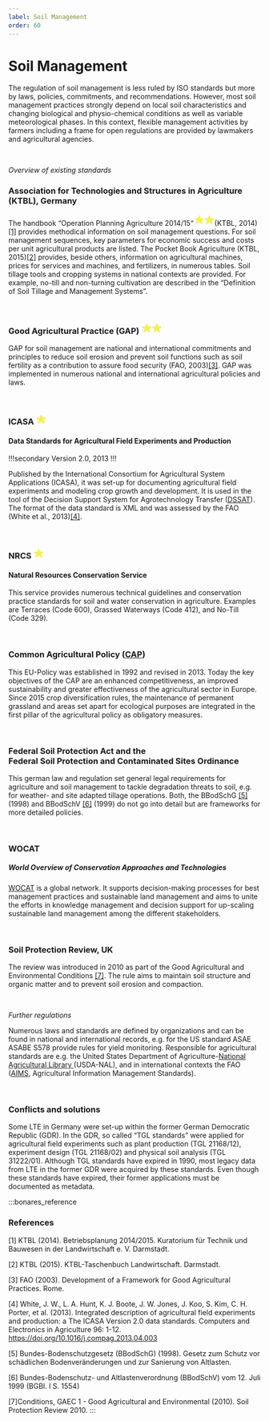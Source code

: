 ```yaml
---
label: Soil Management
order: 60
---
```


# Soil Management

The regulation of soil management is less ruled by ISO standards but more by laws, policies,
commitments, and recommendations. However, most soil management practices strongly depend on
local soil characteristics and changing biological and physio-chemical conditions as well as variable
meteorological phases. In this context, flexible management activities by farmers including a frame for
open regulations are provided by lawmakers and agricultural agencies.

<br>

_Overview of existing standards_

### Association for Technologies and Structures in Agriculture (KTBL), Germany

The handbook “Operation Planning Agriculture 2014/15“![](/static/img/two_star.png)(KTBL, 2014)[[1]](https://www.ktbl.de/themen/bodenbearbeitungbestellung) provides methodical
information on soil management questions. For soil management sequences, key parameters for
economic success and costs per unit agricultural products are listed. The Pocket Book Agriculture
(KTBL, 2015)[[2]](https://www.ktbl.de/shop/produktkatalog/19518) provides, beside others, information on agricultural machines, prices for services and
machines, and fertilizers, in numerous tables. Soil tillage tools and cropping systems in national
contexts are provided. For example, no-till and non-turning cultivation are described in the “Definition
of Soil Tillage and Management Systems”.

<br>

### Good Agricultural Practice (GAP) ![](/static/img/two_star.png)

GAP for soil management are national and international commitments and principles to reduce soil
erosion and prevent soil functions such as soil fertility as a contribution to assure food security (FAO,
2003)[[3]](https://www.fao.org/3/Y8704e/Y8704e.htm). GAP was implemented in numerous national and international agricultural policies and laws.

<br>

### ICASA ![](/static/img/one_star.png)
#### Data Standards for Agricultural Field Experiments and Production 

!!!secondary
Version 2.0, 2013 
!!!

Published by the International Consortium for Agricultural System Applications (ICASA), it was set-up
for documenting agricultural field experiments and modeling crop growth and development. It is used
in the tool of the Decision Support System for Agrotechnology Transfer ([DSSAT](https://dssat.net/data/standards_v2/)). The format of the data
standard is XML and was assessed by the FAO (White et al., 2013)[[4]](https://doi.org/10.1016/j.compag.2013.04.003).

<br>

### NRCS ![](/static/img/one_star.png)
#### Natural Resources Conservation Service

This service provides numerous technical guidelines and conservation practice standards for soil and
water conservation in agriculture. Examples are Terraces (Code 600), Grassed Waterways (Code 412),
and No-Till (Code 329).

<br>

### Common Agricultural Policy ([CAP](https://agriculture.ec.europa.eu/common-agricultural-policy/cap-overview/cap-glance_en))

This EU-Policy was established in 1992 and revised in 2013. Today the key objectives of the CAP are an
enhanced competitiveness, an improved sustainability and greater effectiveness of the agricultural
sector in Europe. Since 2015 crop diversification rules, the maintenance of permanent grassland and
areas set apart for ecological purposes are integrated in the first pillar of the agricultural policy as
obligatory measures.

<br>

### Federal Soil Protection Act and the <br> Federal Soil Protection and Contaminated Sites Ordinance 

This german law and regulation set general legal requirements for agriculture and soil management to tackle
degradation threats to soil, e.g. for weather- and site adapted tillage operations. Both, the BBodSchG [[5]](https://www.gesetze-im-internet.de/bbodschg/BJNR050210998.html)
(1998) and BBodSchV [[6]](https://www.gesetze-im-internet.de/bbodschv/BJNR155400999.html) (1999)
do not go into detail but are frameworks for more detailed policies.

<br>

### WOCAT 
##### World Overview of Conservation Approaches and Technologies

[WOCAT](https://www.wocat.net/en/) is a global network. It supports decision-making processes for best management practices and
sustainable land management and aims to unite the efforts in knowledge management and decision
support for up-scaling sustainable land management among the different stakeholders.

<br>

### Soil Protection Review, UK

The review was introduced in 2010 as part of the Good Agricultural and Environmental Conditions
[[7]](https://www.eea.europa.eu/data-and-maps/data/external/good-agricultural-environmental-conditions-gaec-2010).
The rule aims to maintain soil structure and organic matter and to prevent soil erosion and compaction.

<br>

_Further regulations_

Numerous laws and standards are defined by organizations and can be found in national and
international records, e.g. for the US standard ASAE ASABE S578 provide rules for yield monitoring.
Responsible for agricultural standards are e.g. the United States Department of Agriculture-[National
Agricultural Library ](https://www.nal.usda.gov)(USDA-NAL), and in international contexts the FAO ([AIMS](http://aims.fao.org), Agricultural Information
Management Standards).

<br>

### Conflicts and solutions

Some LTE in Germany were set-up within the former German Democratic Republic (GDR). In the GDR,
so called “TGL standards” were applied for agricultural field experiments such as plant production
(TGL 21168/12), experiment design (TGL 21168/02) and physical soil analysis (TGL 31222/01).
Although TGL standards have expired in 1990, most legacy data from LTE in the former GDR were
acquired by these standards. Even though these standards have expired, their former applications
must be documented as metadata.

:::bonares_reference

### References

[1] KTBL (2014). Betriebsplanung 2014/2015. Kuratorium für Technik und Bauwesen in der Landwirtschaft e. V. Darmstadt.

[2] KTBL (2015). KTBL-Taschenbuch Landwirtschaft. Darmstadt.

[3] FAO (2003). Development of a Framework for Good Agricultural Practices. Rome.

[4] White, J. W., L. A. Hunt, K. J. Boote, J. W. Jones, J. Koo, S. Kim, C. H. Porter, et al. (2013). Integrated description
of agricultural field experiments and production: a The ICASA Version 2.0 data standards. Computers and Electronics in
Agriculture 96: 1-12. https://doi.org/10.1016/j.compag.2013.04.003

[5] Bundes-Bodenschutzgesetz (BBodSchG) (1998). Gesetz zum Schutz vor schädlichen Bodenveränderungen und zur Sanierung von Altlasten.

[6] Bundes-Bodenschutz- und Altlastenverordnung (BBodSchV) vom 12. Juli 1999 (BGBl. I S. 1554)

[7]Conditions, GAEC 1 - Good Agricultural and Environmental (2010). Soil Protection Review 2010.
:::